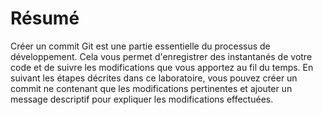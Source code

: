 # Résumé

Créer un commit Git est une partie essentielle du processus de développement. Cela vous permet d'enregistrer des instantanés de votre code et de suivre les modifications que vous apportez au fil du temps. En suivant les étapes décrites dans ce laboratoire, vous pouvez créer un commit ne contenant que les modifications pertinentes et ajouter un message descriptif pour expliquer les modifications effectuées.
